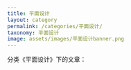 ```yaml
---
title: 平面设计
layout: category
permalink: /categories/平面设计/
taxonomy: 平面设计
image: assets/images/平面设计banner.png
---
```


分类《平面设计》下的文章：